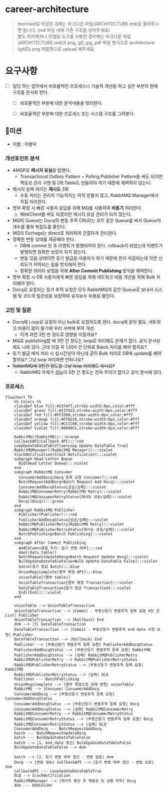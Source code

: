# career-architecture
> mermaid로 작성된 과제는 마크다운 파일(ARCHITECTURE.md)로 올려주시면 됩니다. (md 파일 내에 기존 구조를 넣어주세요)<br>
> 별도 아키택쳐나 모델링 도구를 사용한 경우에는 마크다운 파일(ARCHITECTURE.md)과 png, gif, jpg, pdf 파일 형식으로 architecture-{gitID}.png 파일명으로 upload 해주세요
# 요구사항
- [ ] 담당 하는 업무에서 비효율적인 프로세스나 기술적 개선을 하고 싶은 부분의 현재 구조를 문서화 한다.
  - [ ] 비효율적인 부분에 대한 분석내용을 정리한다.
  - [ ] 비효율적인 부분에 대한 프로세스 또는 시스템 구조를 그려본다.


## 🚀미션
- 이름 : 이병덕
### 개선포인트 분석
- AMQP로 **메시지 유실**을 없앤다.
  - Transactional Outbox Pattern + Polling Publisher Pattern을 써도 되지만 멱등성 관리 구현 및 DB Table도 만들어야 하기 때문에 채택하지 않는다.
- 메시지 실패 처리는 **재시도** 3회 
  - 수동 처리는 관리자 기능까지는 아직 만들지 않고, RabbitMQ Manager에서 직접 처리한다.
- 명부 확정 시 빠른 사용자 응답을 위해 MQ를 사용하여 **비동기** 처리한다.
  - WebClient를 써도 되겠지만 메시지 유실 관리가 되지 않는다.
- MQ의 Queue는 Docq의 변동 추적 CRUD는 모두 같은 Queue를 써서 Queue의 개수를 줄여 복잡도를 줄인다.
- MQ의 Exchage는 direct로 처리하여 간결하게 관리한다.
- 정확한 변동 상태를 제공해야 한다.
  - DB에 commit 된 후 이벤트가 발행되어야 한다. rollback이 되었는데 이벤트가 발행되면 정확한 보장이 되지 않는다. 
  - 변동 있음 상태이면 등기 발급을 사용자가 하기 때문에 돈이 차감되는데 이런 신뢰도가 저하되는 일을 방지해야 한다.
  - 정확한 데이터 보장을 위해 **After Commit Publishing** 방식을 채택한다.
- 명부 확정 시 DB 사용자에게 빠른 응답을 위해 네트워크 비용 개선을 위해 Bulk 처리해야 한다.
- Docq로 요청되는 등기 추적 요청은 모두 RabbitMQ의 같은 Queue로 보내서 시스템 및 코드의 일관성을 보장하여 유지보수 비용을 줄인다.
### 고민 및 질문
- Docq에 Loop로 요청이 아닌 bulk로 요청하도록 한다. docq에 문의 필요. 네트워크 비용이 많이 들기에 우리 서버에 부하 개선.
  - 이게 과연 3천 번 정도로 영향을 미칠까요?
- MQ로 publishing할 때 3천 건 정도는 loop로 처리해도 문제가 없다. 공식 문서상에도 나와 있다. 근데 이걸 꼭 1,000 건 단위로 Batch 처리를 해야 할까요?
- 등기 발급 배치 처리 시 실시간성이 아닌데 굳이 Bulk 처리로 DB에 update를 해야할까요? 그냥 loop 처리하면 안되나요?
- ~~RabbitMQ에 3천건 정도를 그냥 loop 처리해도 되나요?~~
  - RabbitMQ 자체가 [성능](https://www.rabbitmq.com/blog/2023/05/17/rabbitmq-3.12-performance-improvements#benchmark-tests)이 3천 건 정도는 전혀 무리가 없다고 공식 문서에 있다.
### 프로세스
```mermaid
flowchart TD
    %% Colors %%
    classDef blue fill:#2374f7,stroke-width:0px,color:#fff
    classDef green fill:#137433,stroke-width:0px,color:#fff
    classDef red fill:#FF3399,stroke-width:0px,color:#fff
    classDef orange fill:#FFB226,stroke-width:0px,color:#fff
    classDef yellow fill:#CCCC00,stroke-width:0px,color:#fff
    classDef violet fill:#6600CC,stroke-width:0px,color:#fff
    
    RabbitMQ((RabbitMQ)):::orange
    CallbackAPI(Callback API):::red
    LoopUpdateDataTableTrue>Loop Update DataTable True]
    RabbitMQManager((RabbitMQ Manager)):::violet
    SlackNotification(Slack Notification):::violet
    subgraph Dead Letter Queue 
      DLQ(Dead Letter Queue):::violet
    end
    subgraph RabbitMQ Consumer
      ConsumerAddDocq(Docq 등록 요청 Consumer):::red
      BatchRequestAddDocq>Batch Request Add Docq]:::violet
      ConsumerAddDocqStatus{성공/실패}:::violet
      RabbitMQConsumerRetry(RabbitMQ Retry):::violet
      RabbitMQConsumerRetryStatus{재시도 성공/실패}:::violet
      Docq((Docq)):::green
    end
    subgraph RabbitMQ Publisher
      Publisher(Publisher):::red
      PublisherAddDocqStatus{성공/실패}:::violet
      RabbitMQPublisherRetry(RabbitMQ Retry):::violet
      RabbitMQPublisherRetryStatus{재시도 성공/실패}:::violet
      BatchPublishing>Batch Publishing]:::violet
    end
    subgraph After Commit Publishing
      AddColumn>컬럼 추가: 등기 변동 여부]:::red
      dom[(data_table)]
      BatchRequestUpdateDocq>Batch Request Update Docq]:::violet
      BulkUpdateDataTableFalse>Bulk Update DataTable False]:::violet
      batch(등기 발급 Batch):::blue
      UnionRegiComplete(명부 확정 API):::blue
      unionTable[(명부 table)]
      UnionTableTransaction{명부 확정 Transaction}:::violet
      DataTableTransaction{등기 발급 Transaction}:::violet
      End((End)):::violet
    end
        
    unionTable --> UnionTableTransaction
    UnionTableTransaction --> |Commit - 부동산등기 변동추적 등록 요청 4천 건 List| Publisher 
    UnionTableTransaction --> |Rollback| End
    dom --> |3| DataTableTransaction
    DataTableTransaction --> |Commit - 부동산등기 변동추적 end date 수정 요청| Publisher
    DataTableTransaction --> |Rollback| End
    Publisher --> |부동산등기 변동추적 등록 요청| PublisherAddDocqStatus
    PublisherAddDocqStatus --> |부동산등기 변동추적 등록 요청| RabbitMQ
    PublisherAddDocqStatus --> |실패| RabbitMQPublisherRetry
    RabbitMQPublisherRetry --> RabbitMQPublisherRetryStatus
    RabbitMQPublisherRetryStatus --> |부동산등기 변동추적 등록 요청| RabbitMQ
    RabbitMQPublisherRetryStatus --> |실패| DLQ
    Publisher --- BatchPublishing
    UnionRegiComplete --> |명부 확정으로 상태 변경| unionTable
    RabbitMQ --> |Consume| ConsumerAddDocq
    ConsumerAddDocq --> |부동산등기 변동추적 등록 요청| ConsumerAddDocqStatus
    ConsumerAddDocqStatus --> |부동산등기 변동추적 등록 요청| Docq
    ConsumerAddDocqStatus --> |실패| RabbitMQConsumerRetry
    RabbitMQConsumerRetry --> RabbitMQConsumerRetryStatus
    RabbitMQConsumerRetryStatus --> |부동산등기 변동추적 등록 요청| Docq
    RabbitMQConsumerRetryStatus --> |실패| DLQ
    ConsumerAddDocq --- BatchRequestAddDocq
    batch --- BatchRequestUpdateDocq
    batch --- BulkUpdateDataTableFalse
    batch --> |1. end_date 갱신| BulkUpdateDataTableFalse
    BulkUpdateDataTableFalse --> dom
    
    batch --> |2. 등기 변동 여부 갱신 - 변동 없음| dom
    Docq --> |변동 정보| CallbackAPI --> |등기 변동 여부 갱신 - 변동 있음| dom
    CallbackAPI --- LoopUpdateDataTableTrue
    DLQ --> SlackNotification
    RabbitMQManager --> |메시지 확인 후 재발송 및 상황 파악| Docq
    dom --- AddColumn
```